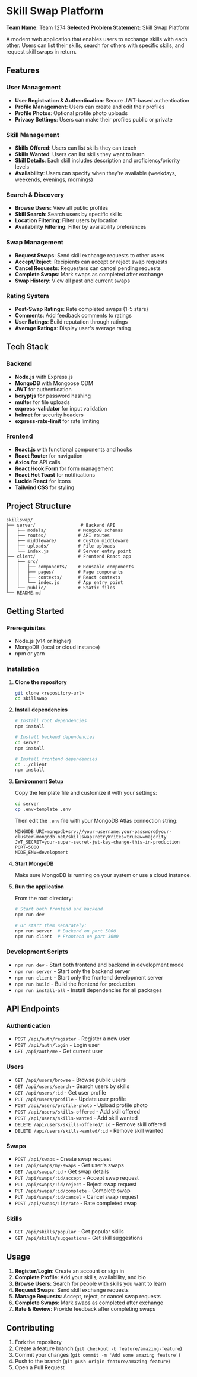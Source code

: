 # Skill Swap Platform

**Team Name:** Team 1274
**Selected Problem Statement:** Skill Swap Platform

A modern web application that enables users to exchange skills with each other. Users can list their skills, search for others with specific skills, and request skill swaps in return.

## Features

### User Management
- **User Registration & Authentication**: Secure JWT-based authentication
- **Profile Management**: Users can create and edit their profiles
- **Profile Photos**: Optional profile photo uploads
- **Privacy Settings**: Users can make their profiles public or private

### Skill Management
- **Skills Offered**: Users can list skills they can teach
- **Skills Wanted**: Users can list skills they want to learn
- **Skill Details**: Each skill includes description and proficiency/priority levels
- **Availability**: Users can specify when they're available (weekdays, weekends, evenings, mornings)

### Search & Discovery
- **Browse Users**: View all public profiles
- **Skill Search**: Search users by specific skills
- **Location Filtering**: Filter users by location
- **Availability Filtering**: Filter by availability preferences

### Swap Management
- **Request Swaps**: Send skill exchange requests to other users
- **Accept/Reject**: Recipients can accept or reject swap requests
- **Cancel Requests**: Requesters can cancel pending requests
- **Complete Swaps**: Mark swaps as completed after exchange
- **Swap History**: View all past and current swaps

### Rating System
- **Post-Swap Ratings**: Rate completed swaps (1-5 stars)
- **Comments**: Add feedback comments to ratings
- **User Ratings**: Build reputation through ratings
- **Average Ratings**: Display user's average rating

## Tech Stack

### Backend
- **Node.js** with Express.js
- **MongoDB** with Mongoose ODM
- **JWT** for authentication
- **bcryptjs** for password hashing
- **multer** for file uploads
- **express-validator** for input validation
- **helmet** for security headers
- **express-rate-limit** for rate limiting

### Frontend
- **React.js** with functional components and hooks
- **React Router** for navigation
- **Axios** for API calls
- **React Hook Form** for form management
- **React Hot Toast** for notifications
- **Lucide React** for icons
- **Tailwind CSS** for styling

## Project Structure

```
skillswap/
├── server/                 # Backend API
│   ├── models/            # MongoDB schemas
│   ├── routes/            # API routes
│   ├── middleware/        # Custom middleware
│   ├── uploads/           # File uploads
│   └── index.js           # Server entry point
├── client/                # Frontend React app
│   ├── src/
│   │   ├── components/    # Reusable components
│   │   ├── pages/         # Page components
│   │   ├── contexts/      # React contexts
│   │   └── index.js       # App entry point
│   └── public/            # Static files
└── README.md
```

## Getting Started

### Prerequisites
- Node.js (v14 or higher)
- MongoDB (local or cloud instance)
- npm or yarn

### Installation

1. **Clone the repository**
   ```bash
   git clone <repository-url>
   cd skillswap
   ```

2. **Install dependencies**
   ```bash
   # Install root dependencies
   npm install
   
   # Install backend dependencies
   cd server
   npm install
   
   # Install frontend dependencies
   cd ../client
   npm install
   ```

3. **Environment Setup**
   
   Copy the template file and customize it with your settings:
   ```bash
   cd server
   cp .env-template .env
   ```
   
   Then edit the `.env` file with your MongoDB Atlas connection string:
   ```env
   MONGODB_URI=mongodb+srv://your-username:your-password@your-cluster.mongodb.net/skillswap?retryWrites=true&w=majority
   JWT_SECRET=your-super-secret-jwt-key-change-this-in-production
   PORT=5000
   NODE_ENV=development
   ```

4. **Start MongoDB**
   
   Make sure MongoDB is running on your system or use a cloud instance.

5. **Run the application**
   
   From the root directory:
   ```bash
   # Start both frontend and backend
   npm run dev
   
   # Or start them separately:
   npm run server  # Backend on port 5000
   npm run client  # Frontend on port 3000
   ```

### Development Scripts

- `npm run dev` - Start both frontend and backend in development mode
- `npm run server` - Start only the backend server
- `npm run client` - Start only the frontend development server
- `npm run build` - Build the frontend for production
- `npm run install-all` - Install dependencies for all packages

## API Endpoints

### Authentication
- `POST /api/auth/register` - Register a new user
- `POST /api/auth/login` - Login user
- `GET /api/auth/me` - Get current user

### Users
- `GET /api/users/browse` - Browse public users
- `GET /api/users/search` - Search users by skills
- `GET /api/users/:id` - Get user profile
- `PUT /api/users/profile` - Update user profile
- `POST /api/users/profile-photo` - Upload profile photo
- `POST /api/users/skills-offered` - Add skill offered
- `POST /api/users/skills-wanted` - Add skill wanted
- `DELETE /api/users/skills-offered/:id` - Remove skill offered
- `DELETE /api/users/skills-wanted/:id` - Remove skill wanted

### Swaps
- `POST /api/swaps` - Create swap request
- `GET /api/swaps/my-swaps` - Get user's swaps
- `GET /api/swaps/:id` - Get swap details
- `PUT /api/swaps/:id/accept` - Accept swap request
- `PUT /api/swaps/:id/reject` - Reject swap request
- `PUT /api/swaps/:id/complete` - Complete swap
- `PUT /api/swaps/:id/cancel` - Cancel swap request
- `POST /api/swaps/:id/rate` - Rate completed swap

### Skills
- `GET /api/skills/popular` - Get popular skills
- `GET /api/skills/suggestions` - Get skill suggestions

## Usage

1. **Register/Login**: Create an account or sign in
2. **Complete Profile**: Add your skills, availability, and bio
3. **Browse Users**: Search for people with skills you want to learn
4. **Request Swaps**: Send skill exchange requests
5. **Manage Requests**: Accept, reject, or cancel swap requests
6. **Complete Swaps**: Mark swaps as completed after exchange
7. **Rate & Review**: Provide feedback after completing swaps

## Contributing

1. Fork the repository
2. Create a feature branch (`git checkout -b feature/amazing-feature`)
3. Commit your changes (`git commit -m 'Add some amazing feature'`)
4. Push to the branch (`git push origin feature/amazing-feature`)
5. Open a Pull Request 